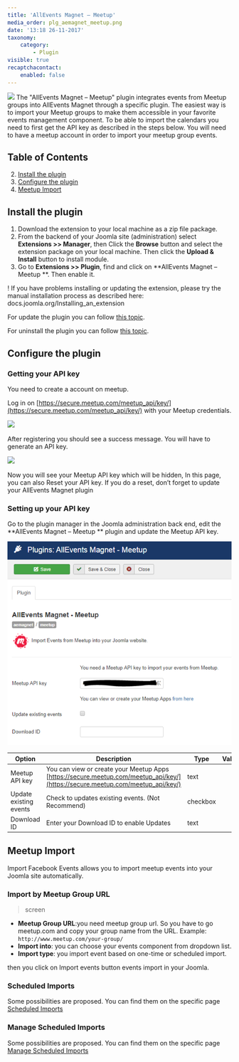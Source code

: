 ```yaml
---
title: 'AllEvents Magnet – Meetup'
media_order: plg_aemagnet_meetup.png
date: '13:18 26-11-2017'
taxonomy:
    category:
        - Plugin
visible: true
recaptchacontact:
    enabled: false
---
```


![](https://www.allevents3.com/plugins/aemagnet/meetup/assets/meetup.png) 
The "AllEvents Magnet – Meetup" plugin integrates events from Meetup groups into AllEvents Magnet through a specific plugin. The easiest way is to import your Meetup groups to make them accessible in your favorite events management component. To be able to import the calendars you need to first get the API key as described in the steps below. You will need to have a meetup account in order to import your meetup group events.

## Table of Contents
2. [Install the plugin](#install-the-plugin)
4. [Configure the plugin](#configure-the-plugin)
5. [Meetup Import](#meetup-import)
	
## Install the plugin
1. Download the extension to your local machine as a zip file package.
2. From the backend of your Joomla site (administration) select **Extensions >> Manager**, then Click the <b>Browse</b> button and select the extension package on your local machine. Then click the **Upload & Install** button to install module.
3. Go to **Extensions >> Plugin**, find and click on **AllEvents Magnet – Meetup **. Then enable it.

! If you have problems installing or updating the extension, please try the manual installation process as described here: docs.joomla.org/Installing_an_extension

For update the plugin you can follow [this topic](https://documentation.allevents3.com/allevents/installation/update).

For uninstall the plugin you can follow [this topic](https://documentation.allevents3.com/allevents/installation/uninstall).

## Configure the plugin
### Getting your API key
You need to create a account on meetup.

Log in on [https://secure.meetup.com/meetup_api/key/](https://secure.meetup.com/meetup_api/key/) with your Meetup credentials.

![](/images/plg_aemagnet_meetup_1.png)

After registering you should see a success message. You will have to generate an API key.

![](/images/plg_aemagnet_meetup_2.png)

Now you will see your Meetup API key which will be hidden,
In this page, you can also Reset your API key. If you do a reset, don’t forget to update your AllEvents Magnet plugin 
### Setting up your API key
Go to the plugin manager in the Joomla administration back end, edit the  **AllEvents Magnet – Meetup ** plugin and update the Meetup API key.

![plg_aemagnet_meetup](plg_aemagnet_meetup.png)             

| Option | Description | Type | Value |
| ------ | ----------- | ---- | ----- |
|  Meetup API key |  You can view or create your Meetup Apps [https://secure.meetup.com/meetup_api/key/](https://secure.meetup.com/meetup_api/key/) | text | |
|  Update existing events | Check to updates existing events. (Not Recommend) | checkbox | |
|  Download ID | Enter your Download ID to enable Updates | text | |

## Meetup Import
Import Facebook Events allows you to import meetup events into your Joomla site automatically. 

### Import by Meetup Group URL
> screen

* **Meetup Group URL**:you need meetup group url. So you have to go meetup.com and copy your group name from the URL. Example:
`http://www.meetup.com/your-group/`
* **Import into**: you can choose your events component from dropdown list.
* **Import type**: you import event based on one-time or scheduled import.

then you click on Import events button events import in your Joomla.

### Scheduled Imports
Some possibilities are proposed. You can find them on the specific page [Scheduled Imports](https://documentation.allevents3.com/allevents-magnet-administration/scheduled-imports)

### Manage Scheduled Imports
Some possibilities are proposed. You can find them on the specific page [Manage Scheduled Imports](https://documentation.allevents3.com/allevents-magnet-administration/manage-scheduled-import)